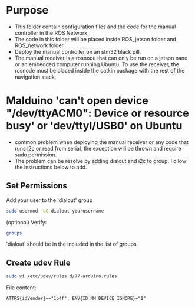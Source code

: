 # Purpose
- This folder contain configuration files and the code for the manual controller in the ROS Network
- The code in this folder will be placed inside ROS_jetson folder and ROS_network folder
- Deploy the manual controller on an stm32 black pill. 
- The manual receiver is a rosnode that can only be run on a jetson nano or an embedded computer running Ubuntu. To use the receiver, the rosnode must be placed inside the catkin package with the rest of the navigation stack.

# Malduino 'can't open device "/dev/ttyACM0": Device or resource busy'  or 'dev/ttyl/USB0' on Ubuntu
- common problem when deploying the manual receiver or any code that runs i2c or read from serial, the exception will be thrown and require sudo permission.
- The problem can be resolve by adding dialout and i2c to group. Follow the instructions below to add.
## Set Permissions

Add your user to the 'dialout' group

```bash
sudo usermod -aG dialout yourusername
```

(optional) Verify:

```bash
groups
```

'dialout' should be in the included in the list of groups.

## Create udev Rule

```bash
sudo vi /etc/udev/rules.d/77-arduino.rules
```

File content:

```text
ATTRS{idVendor}=="1b4f", ENV{ID_MM_DEVICE_IGNORE}="1"
```
